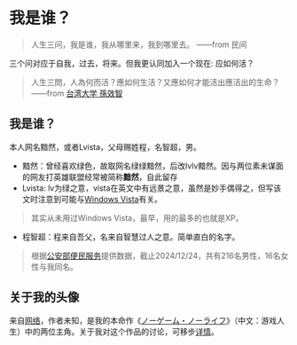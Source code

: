 # 我是谁？

> 人生三问，我是谁，我从哪里来，我到哪里去。
> ——from 民间

三个问对应于自我，过去，将来。但我更认同加入一个现在: 应如何活？

> 人生三問，人為何而活？應如何生活？又應如何才能活出應活出的生命？
> ——from [台湾大学 孫效智](https://homepage.ntu.edu.tw/~ntulec/forms/sun.pdf)

## 我是谁？

本人网名黯然，或者Lvista，父母赐姓程，名智超，男。

- 黯然：曾经喜欢绿色，故取网名绿绿黯然，后改lvlv黯然。因与两位素未谋面的网友打英雄联盟经常被简称**黯然**，自此留存
- Lvista: lv为绿之意，vista在英文中有远景之意，虽然是妙手偶得之，但写该文时注意到可能与[Windows Vista](https://zh.wikipedia.org/zh-cn/Windows_Vista)有关。

> 其实从未用过Windows Vista，最早，用的最多的也就是XP。

- 程智超：程来自吾父，名来自智慧过人之意。简单直白的名字。

> 根据[公安部便民服务](https://ywtb.mps.gov.cn/)提供数据，截止2024/12/24，共有216名男性，16名女性与我同名。

## 关于我的头像

来自[网络](https://w7.pngwing.com/pngs/507/601/png-transparent-no-game-no-life-anime-chibi-manga-fan-art-anime-fictional-character-cartoon-magenta.png)，作者未知，是我的本命作《[ノーゲーム・ノーライフ](https://ja.wikipedia.org/wiki/ノーゲーム・ノーライフ)》（中文：游戏人生）中的两位主角。关于我对这个作品的讨论，可移步[详情](./anime_ngnl.md)。

